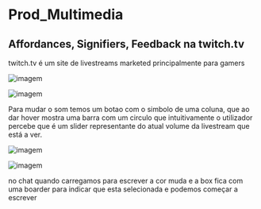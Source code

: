 # Prod_Multimedia

## Affordances, Signifiers, Feedback na twitch.tv

twitch.tv é um site de livestreams marketed principalmente para gamers

![imagem](https://user-images.githubusercontent.com/61798356/194715378-e337845b-192b-413d-8a0b-8e2a92533412.png)


![imagem](https://user-images.githubusercontent.com/61798356/194715029-6c99fb34-ae64-40b1-be6d-4656be964ba8.png)

Para mudar o som temos um botao com o simbolo de uma coluna, que ao dar hover mostra uma barra com um circulo que intuitivamente o utilizador percebe que é um slider representante do atual volume da livestream que está a ver.

![imagem](https://user-images.githubusercontent.com/61798356/194716623-180ddd55-2c63-4115-bc46-b21f37273d3e.png)

![imagem](https://user-images.githubusercontent.com/61798356/194716685-06b821d9-476d-4c41-b21b-0f75c18342f2.png)

no chat quando carregamos para escrever a cor muda e a box fica com uma boarder para indicar que esta selecionada e podemos começar a escrever
